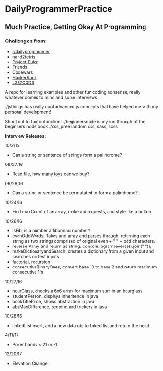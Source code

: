 # DailyProgrammerPractice
## Much Practice, Getting Okay At Programming

### Challenges from:
 - [r/dailyprogrammer](https://www.reddit.com/r/dailyprogrammer/)
 - nand2tetris
 - [Project Euler](https://projecteuler.net/)
 - Friends
 - Codewars
 - [HackerRank](https://www.hackerrank.com/)
 - [L337C0D3](https://leetcode.com/)

A repo for learning examples and other fun coding nonsense, really whatever comes to mind and some interviews

./jsthings has really cool advanced js concepts that have helped me with my personal development!

Shout out to funfunfunction!
./beginnersnode is my run through of the beginners node book
./css_pree random css, sass, scss

**Interview Releases:**

10/2/15 
  * Can a string or sentence of strings form a palindrome?

09/27/16 
  * Read file, how many toys can we buy?

09/28/16 
  * Can a string or sentence be permutated to form a palindrome?

10/24/16 
  * Find maxCount of an array, make api requests, and style like a button

10/26/16 
  * isFib, is a number a fibonnaci number? 
  * evenOddWords, Takes and array and parses through, returning each string as two strings comprised of original even + " " + odd characters.
  * reverse Array and return as string: console.log(arr.reverse().join(" "));
  * makeDictionaryandSearch, creates a dictionary from a given input and searches on test inputs
  * factorial, recursion
  * consecutiveBinaryOnes, convert base 10 to base 2 and return maximum consecutive 1's

10/27/16
  * hourGlass, checks a 6x6 array for maximum sum in an hourglass
  * studentPerson, displays inheritence in java
  * bookTitlePrice, shows abstraction in java
  * absMaxDifference, scoping and trickery in java

10/28/16
  * linkedListInsert, add a new data obj to linked list and return the head.
  
4/11/17
  * Poker hands < 21 or -1

12/20/17
  * Elevation Change